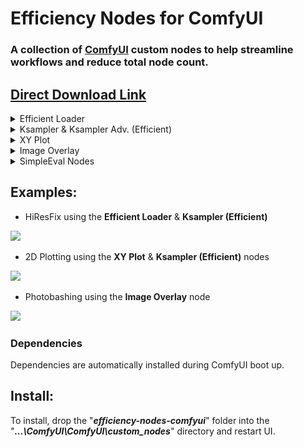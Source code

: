Efficiency Nodes for ComfyUI
=======
### A collection of <a href="https://github.com/comfyanonymous/ComfyUI" >ComfyUI</a> custom nodes to help streamline workflows and reduce total node count.
## [Direct Download Link](https://github.com/LucianoCirino/efficiency-nodes-comfyui/releases/download/v1.72/efficiency-nodes-comfyuiV1-72.zip)
<!-------------------------------------------------------------------------------------------------------------------------------------------------------->
<details>
    <summary>Efficient Loader</summary>
  
- A combination of common initialization nodes.
- Able to load LoRA and Control Net stacks via its 'lora_stack' and 'cnet_stack' inputs.
- Can cache multiple Checkpoint, VAE, and LoRA models.   <i>(cache settings found in config file 'node_settings.json')</i>
- Used by the XY Plot node for many of its plot type dependencies.

<p align="center">
  <img src="https://github.com/LucianoCirino/efficiency-nodes-media/blob/main/images/nodes/NODE%20-%20Efficient%20Loader.png?raw=true" width="320">
</p>

</details>
<!-------------------------------------------------------------------------------------------------------------------------------------------------------->
<details>
    <summary>Ksampler & Ksampler Adv. (Efficient)</summary>

- Modded KSamplers with the ability to live preview generations and/or vae decode images.
- Used for running the XY Plot script.   <i>('sampler_state' = "Script")</i>
- Can be set to re-output their last outputs by force.   <i>('sampler_state' = "Hold")</i>

<p align="center">
  <img src="https://github.com/LucianoCirino/efficiency-nodes-media/blob/main/images/nodes/NODE%20-%20KSampler%20(Efficient).png?raw=true" width="320">
  &nbsp; &nbsp; &nbsp; &nbsp;
  <img src="https://github.com/LucianoCirino/efficiency-nodes-media/blob/main/images/nodes/NODE%20-%20KSampler%20Adv.%20(Efficient).png?raw=true" width="320">
</p>

</details>
<!-------------------------------------------------------------------------------------------------------------------------------------------------------->
<details>
    <summary>XY Plot</summary>
  
- Node that allows users to specify parameters for the Efficient KSampler's to plot on a grid.

<p align="center">
  <img src="https://github.com/LucianoCirino/efficiency-nodes-media/blob/main/images/nodes/NODE%20-%20XY%20Plot.png?raw=true" width="320">
</p>

</details>
<!-------------------------------------------------------------------------------------------------------------------------------------------------------->
<details>
    <summary>Image Overlay</summary>
  
- Node that allows for flexible image overlaying. Works also with image batches.

<p align="center">
  <img src="https://github.com/LucianoCirino/efficiency-nodes-media/blob/main/images/nodes/NODE%20-%20Image%20Overlay.png?raw=true" width="320">
</p>

</details>
<!-------------------------------------------------------------------------------------------------------------------------------------------------------->
<details>
    <summary>SimpleEval Nodes</summary>

- A collection of nodes that allows users to write simple Python expressions for a variety of data types using the "<a href="https://github.com/danthedeckie/simpleeval" >simpleeval</a>" library.

<p align="center">
  <img src="https://github.com/LucianoCirino/efficiency-nodes-media/blob/main/images/nodes/NODE%20-%20Evaluate%20Integers.png?raw=true" width="320">
  &nbsp; &nbsp;
  <img src="https://github.com/LucianoCirino/efficiency-nodes-media/blob/main/images/nodes/NODE%20-%20Evaluate%20Floats.png?raw=true" width="320">
  &nbsp; &nbsp;
  <img src="https://github.com/LucianoCirino/efficiency-nodes-media/blob/main/images/nodes/NODE%20-%20Evaluate%20Strings.png?raw=true" width="320">
</p>

</details>

## **Examples:**
  
- HiResFix using the **Efficient Loader** & **Ksampler (Efficient)**

<img src="https://github.com/LucianoCirino/efficiency-nodes-comfyui/blob/main/workflows/HiRes Fix (overview).png" width="720">

- 2D Plotting using the **XY Plot** & **Ksampler (Efficient)** nodes 

<img src="https://github.com/LucianoCirino/efficiency-nodes-comfyui/blob/main/workflows/XYplot/X-Seeds Y-Checkpoints (overview).png" width="720">

- Photobashing using the **Image Overlay** node

<img src="https://github.com/LucianoCirino/efficiency-nodes-comfyui/blob/main/workflows/Image Overlay (overview).png" width="720">

### Dependencies
Dependencies are automatically installed during ComfyUI boot up.

## **Install:**
To install, drop the "_**efficiency-nodes-comfyui**_" folder into the "_**...\ComfyUI\ComfyUI\custom_nodes**_" directory and restart UI.
